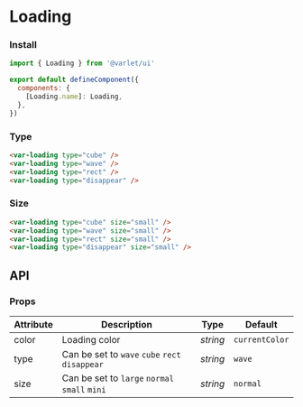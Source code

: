 # Loading

### Install

```js
import { Loading } from '@varlet/ui'

export default defineComponent({
  components: {
    [Loading.name]: Loading,
  },
})
```

### Type

```html
<var-loading type="cube" />
<var-loading type="wave" />
<var-loading type="rect" />
<var-loading type="disappear" />
```

### Size

```html
<var-loading type="cube" size="small" />
<var-loading type="wave" size="small" />
<var-loading type="rect" size="small" />
<var-loading type="disappear" size="small" />
```

## API

### Props

| Attribute | Description                                    | Type     | Default        |
| --------- | ---------------------------------------------- | -------- | -------------- |
| color     | Loading color                                  | _string_ | `currentColor` |
| type      | Can be set to `wave` `cube` `rect` `disappear` | _string_ | `wave`         |
| size      | Can be set to `large` `normal` `small` `mini`  | _string_ | `normal`       |
